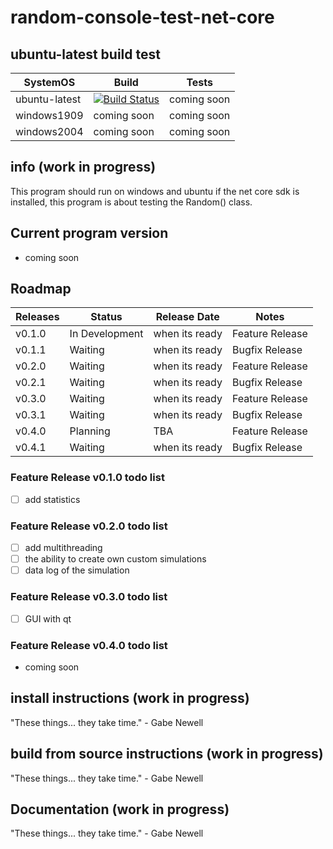 # random-console-test-net-core
## ubuntu-latest build test

SystemOS | Build | Tests
------------ | ------------- | -------------
ubuntu-latest | [![Build Status](https://dev.azure.com/matzemail2434545/user3748/_apis/build/status/user3748.random-console-test-net-core?branchName=master)](https://dev.azure.com/matzemail2434545/user3748/_build/latest?definitionId=2&branchName=master) | coming soon
windows1909 | coming soon | coming soon
windows2004 | coming soon | coming soon
## info (work in progress)
This program should run on windows and ubuntu if the net core sdk is installed, this program is about testing the Random() class.

## Current program version
* coming soon
## Roadmap

Releases | Status | Release Date | Notes
------------ | ------------- | ------------- | -------------
v0.1.0 | In Development | when its ready | Feature Release
v0.1.1  | Waiting | when its ready | Bugfix Release
v0.2.0 | Waiting | when its ready | Feature Release
v0.2.1 | Waiting | when its ready | Bugfix Release
v0.3.0 | Waiting | when its ready | Feature Release
v0.3.1 | Waiting | when its ready | Bugfix Release
v0.4.0 | Planning | TBA | Feature Release
v0.4.1| Waiting | when its ready | Bugfix Release
### Feature Release v0.1.0 todo list
- [ ] add statistics
### Feature Release v0.2.0 todo list
- [ ] add multithreading
- [ ] the ability to create own custom simulations
- [ ] data log of the simulation
### Feature Release v0.3.0 todo list
- [ ] GUI with qt
### Feature Release v0.4.0 todo list
* coming soon
## install instructions (work in progress)
"These things... they take time." - Gabe Newell
## build from source instructions (work in progress)
"These things... they take time." - Gabe Newell
## Documentation (work in progress)
"These things... they take time." - Gabe Newell